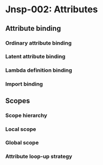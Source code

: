 # Jnsp-002: Attributes

## Attribute binding

### Ordinary attribute binding

### Latent attribute binding

### Lambda definition binding

### Import binding

## Scopes

### Scope hierarchy

### Local scope

### Global scope

### Attribute loop-up strategy
